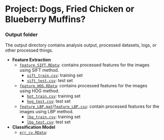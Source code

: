 # Project: Dogs, Fried Chicken or Blueberry Muffins? 
### Output folder

The output directory contains analysis output, processed datasets, logs, or other processed things.

+ **Feature Extraction**  
  + [`feature_SIFT.RData`](feature_SIFT.RData): contains processed features for the images using SIFT method. 
    + [`sift_train.csv`](sift_train.csv): training set 
    + [`sift_test.csv`](sift_test.csv): test set 
  + [`feature_HOG.RData`](feature_HOG.RData): contains processed features for the images using HOG method.  
    + [`hot_train.csv`](hot_train.csv): training set  
    + [`hog_test.csv`](hog_test.csv): test set 
  + [`feature_LBP.mat`](feature_LBP.mat)/[`feature_LBP.csv`](feature_LBP.csv): contain processed features for the images using LBP method. 
    + [`lbp_train.csv`](lbp_train.csv): training set
    + [`lbp_test.csv`](lbp_test.csv): test set  
+ **Classification Model**  
  + [`err_cv.RData`](err_cv.RData):  

